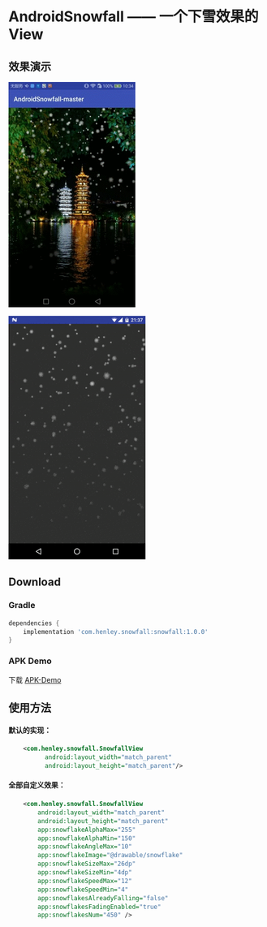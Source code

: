 # AndroidSnowfall —— 一个下雪效果的View

## 效果演示 ##

![](/screenshots/snowfall.gif)

![](/screenshots/demo.gif)

## Download ##
### Gradle ###
```gradle
dependencies {
    implementation 'com.henley.snowfall:snowfall:1.0.0'
}
```

### APK Demo ###

下载 [APK-Demo](https://github.com/HenleyLee/AndroidSnowfall/raw/master/app/app-release.apk)

## 使用方法 ##
#### 默认的实现： ####
```xml
    <com.henley.snowfall.SnowfallView
          android:layout_width="match_parent"
          android:layout_height="match_parent"/>
```

#### 全部自定义效果： ####
```xml
    <com.henley.snowfall.SnowfallView
        android:layout_width="match_parent"
        android:layout_height="match_parent"
        app:snowflakeAlphaMax="255"
        app:snowflakeAlphaMin="150"
        app:snowflakeAngleMax="10"
        app:snowflakeImage="@drawable/snowflake"
        app:snowflakeSizeMax="26dp"
        app:snowflakeSizeMin="4dp"
        app:snowflakeSpeedMax="12"
        app:snowflakeSpeedMin="4"
        app:snowflakesAlreadyFalling="false"
        app:snowflakesFadingEnabled="true"
        app:snowflakesNum="450" />
```

